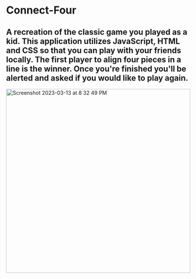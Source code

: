 # Connect-Four

A recreation of the classic game you played as a kid. This application utilizes JavaScript, HTML and CSS so that you can play with your friends locally. The first player to align four pieces in a line is the winner. Once you're finished you'll be alerted and asked if you would like to play again.
---
<img width="500" alt="Screenshot 2023-03-13 at 8 32 49 PM" src="https://user-images.githubusercontent.com/121631380/224862178-809e2364-7490-484e-aac3-9e4280ad443c.png">
